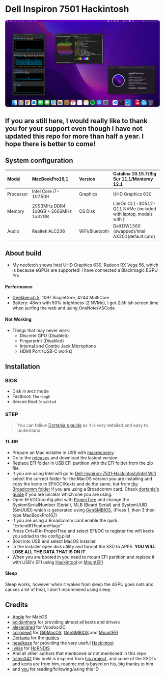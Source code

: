 # Dell Inspiron 7501 Hackintosh
<p>
    <img style="border-radius: 8px" src="Assets/background.png">
</p>

## If you are still here, I would really like to thank you for your support even though I have not updated this repo for more than half a year. I hope there is better to come!

## System configuration

| Model     | MacBookPro16,1      | Version        | Catalina 10.15.7/Big Sur 11.1/Monterey 12.1      |
| :-------- | :------------------ | :------------- | :------------------ |
| Processor | Intel Core i7-10750H | Graphics       | UHD Graphics 630    |
| Memory    | 2993MHz DDR4 1x8GB + 2666MHz 1x32GB  | OS Disk        | LiteOn CL1-3D512-Q11 NVMe (included with laptop, models with ) |
| Audio     | Realtek ALC236      | WiFi/Bluetooth | Dell DW1560 (swapped)/Intel AX201(default card)|

## About build

- My neofetch shows Intel UHD Graphics 630, Radeon RX Vega 56, which is because eGPUs are supported! I have connected a Blackmagic EGPU Pro. 

#### Performance

- [Geekbench 5](https://browser.geekbench.com/v5/cpu/4411543): 1097 SingleCore, 4244 MultiCore
- Battery: 48wh with 50% brightness (2 NVMe), I got 2.5h ish screen time when surfing the web and using OneNote/VSCode

#### Not Working

- Things that may never work:
  - Discrete GPU (Disabled)
  - Fingerprint (Disabled)
  - Internal and Combo Jack Microphone
  - HDMI Port (USB-C works)

## Installation

### BIOS

- Disk in `AHCI` mode
- Fastboot: `Thorough`
- Secure Boot `Disabled`

### STEP

> You can follow [Dortania's guide](https://dortania.github.io/OpenCore-Install-Guide/) as it is very detailed and easy to understand.

#### TL;DR

- Prepare an Mac installer in USB with [macrecovery](https://dortania.github.io/OpenCore-Install-Guide/installer-guide/)
- Go to the [releases](https://github.com/jamieernest/Dell-Inspiron-7501-Hackintosh/releases) and download the lastest version
- Replace EFI folder in USB EFI partition with the EFI folder from the zip file
- If you are using Intel wifi go to [Dell-Inspiron-7501-Hackintosh/Intel Wifi](https://github.com/jamieernest/Dell-Inspiron-7501-Hackintosh/tree/master/Intel%20Wifi/) select the correct folder for the MacOS version you are installing and copy the kexts to EFI/OC/Kexts and do the same, but from [the Broadcomm folder](https://github.com/jamieernest/Dell-Inspiron-7501-Hackintosh/tree/master/Broadcomm%20Wifi) if you are using a Broadcomm card. Check [dortania's guide](https://dortania.github.io/OpenCore-Install-Guide/find-hardware.html#network-controller-models) if you are unclear which one you are using. 
- Open EFI/OC/config.plist with [ProperTree](https://github.com/corpnewt/ProperTree) and change the SystemSerialNumber (Serial), MLB (Board Serial) and SystemUUID (SmUUID) which is generated using [GenSMBIOS.](https://github.com/corpnewt/GenSMBIOS) (Press 1, then 3 then type MacBookPro16,1)
- If you are using a Broadcomm card enable the quirk "ExtendBTFeatureFlags"
- Press Ctrl+R in ProperTree and select EFI/OC to register the wifi kexts you added to the config.plist
- Boot into USB and select MacOS installer
- In the installer open disk utility and format the SSD to APFS. <strong>YOU WILL LOSE ALL THE DATA THAT IS ON IT</strong> 
- When you are booted in you need to mount EFI partition and replace it with USB's EFI using [Hackintool](https://github.com/headkaze/Hackintool/releases) or [MountEFI](https://github.com/corpnewt/MountEFI)

#### Sleep
Sleep works, however when it wakes from sleep the dGPU goes nuts and causes a lot of heat, I don't recommend using sleep.

## Credits

- [Apple](https://apple.com/) for MacOS
- [acidanthera](https://github.com/acidanthera) for providing almost all kexts and drivers
- [alexandred](https://github.com/alexandred) for VoodooI2C
- [corpnewt](https://github.com/corpnewt) for [GibMacOS](https://github.com/corpnewt/gibMacOS), [GenSMBIOS](https://github.com/corpnewt/GenSMBIOS) and [MountEFI](https://github.com/corpnewt/MountEFI)
- [Dortania](https://github.com/dortania) for the [guides](https://dortania.github.io/OpenCore-Install-Guide/)
- [headkaze](https://github.com/headkaze) for providing the very useful [Hackintool](https://github.com/headkaze/Hackintool/releases)
- [jwise](https://github.com/jwise) for [HoRNDIS](https://github.com/jwise/HoRNDIS/releases)
- And all other authors that mentioned or not mentioned in this repo
- [tctien342](https://github.com/tctien342) this build is inspired from [his project](https://github.com/tctien342/Dell-Inspiron-7591-Hackintosh), and some of the SSDTs and kexts are from him, readme.md is based on his, big thanks to him
-  and [you](https://cdn.weeb.sh/images/rJl3BcTuG.gif) for reading/following/using this :D
